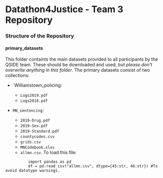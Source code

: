 # Datathon4Justice - Team 3 Repository

### Structure of the Repository

#### primary_datasets 

This folder containts the main datasets provided to all participants by the QSIDE team.  These should be downloaded and used, but _please don't overwrite anything in this folder_.  The primary datasets consist of two collections:

* `Williamstown_policing:
  - `Logs2019.pdf`
  - `Logs2018.pdf`

* `MN_sentencing`: 
  - `2019-Drug.pdf`
  - `2019-Sex.pdf`
  - `2019-Standard.pdf`
  - `countycodes.csv`
  - `grids.csv`
  - `MNCodebook.xlxs`
  - `allmn.csv`.  To load this file:
```
          import pandas as pd
          df = pd.read_csv("allmn.csv", dtype={45:str, 46:str}) #To avoid datatype warnings.
```

